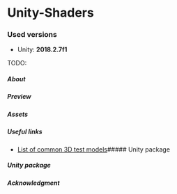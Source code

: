 # Unity-Shaders

### Used versions
* Unity: <b>2018.2.7f1</b>

TODO: 
##### About

##### Preview

##### Assets
        
##### Useful links
* [List of common 3D test models](https://en.wikipedia.org/wiki/List_of_common_3D_test_models)##### Unity package
##### Unity package

##### Acknowledgment    